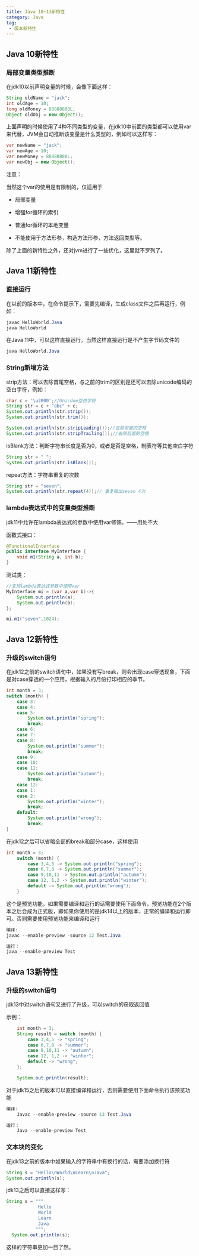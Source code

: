 ```yaml
---
title: Java 10~13新特性
category: Java
tag:
 - 版本新特性
---
```






## Java 10新特性

### 局部变量类型推断

在jdk10以前声明变量的时候，会像下面这样：

```java
String oldName = "jack";
int oldAge = 10;
long oldMoney = 88888888L;
Object oldObj = new Object();
```

上面声明的时候使用了4种不同类型的变量，在jdk10中前面的类型都可以使用var来代替，JVM会自动推断该变量是什么类型的，例如可以这样写：

```java
var newName = "jack";
var newAge = 10;
var newMoney = 88888888L;
var newObj = new Object();
```



注意：

当然这个var的使用是有限制的，仅适用于

- 局部变量

- 增强for循环的索引

- 普通for循环的本地变量

- 不能使用于方法形参，构造方法形参，方法返回类型等。

除了上面的新特性之外，还对jvm进行了一些优化，这里就不罗列了。



## Java 11新特性

### 直接运行

在以前的版本中，在命令提示下，需要先编译，生成class文件之后再运行，例如：

```java
javac HelloWorld.Java
java HelloWorld
```



在Java 11中，可以这样直接运行，当然这样直接运行是不产生字节码文件的

```java
java HelloWorld.Java
```



### String新增方法

strip方法：可以去除首尾空格，与之前的trim的区别是还可以去除unicode编码的空白字符，例如：

```java
char c = '\u2000';//Unicdoe空白字符
String str = c + "abc" + c;
System.out.println(str.strip());
System.out.println(str.trim());

System.out.println(str.stripLeading());//去除前面的空格
System.out.println(str.stripTrailing());//去除后面的空格
```



isBlank方法：判断字符串长度是否为0，或者是否是空格，制表符等其他空白字符

```java
String str = " ";
System.out.println(str.isBlank());
```



repeat方法：字符串重复的次数

```java
String str = "seven";
System.out.println(str.repeat(4));// 重复输出seven 4次
```



### lambda表达式中的变量类型推断

jdk11中允许在lambda表达式的参数中使用var修饰。——用处不大

函数式接口：

```java
@FunctionalInterface
public interface MyInterface {
    void m1(String a, int b);
}
```



测试类：

```java
//支持lambda表达式参数中使用var
MyInterface mi = (var a,var b)->{
    System.out.println(a);
    System.out.println(b);
};

mi.m1("seven",1024);
```



## Java 12新特性

### 升级的switch语句

在jdk12之前的switch语句中，如果没有写break，则会出现case穿透现象，下面是对case穿透的一个应用，根据输入的月份打印相应的季节。

```java
int month = 3;
switch (month) {
    case 3:
    case 4:
    case 5:
        System.out.println("spring");
        break;
    case 6:
    case 7:
    case 8:
        System.out.println("summer");
        break;
    case 9:
    case 10:
    case 11:
        System.out.println("autumn");
        break;
    case 12:
    case 1:
    case 2:
        System.out.println("winter");
        break;
    default:
        System.out.println("wrong");
        break;
}
```



在jdk12之后可以省略全部的break和部分case，这样使用

```java
int month = 3;
    switch (month) {
        case 3,4,5 -> System.out.println("spring");
        case 6,7,8 -> System.out.println("summer");
        case 9,10,11 -> System.out.println("autumn");
        case 12, 1,2 -> System.out.println("winter");
        default -> System.out.println("wrong");
    }
```



这个是预览功能，如果需要编译和运行的话需要使用下面命令，预览功能在2个版本之后会成为正式版，即如果你使用的是jdk14以上的版本，正常的编译和运行即可。否则需要使用预览功能来编译和运行

```java
编译:
javac --enable-preview -source 12 Test.Java

运行：
java --enable-preview Test
```



## Java 13新特性

### 升级的switch语句

jdk13中对switch语句又进行了升级，可以switch的获取返回值

示例：

```java
    int month = 3;
    String result = switch (month) {
        case 3,4,5 -> "spring";
        case 6,7,8 -> "summer";
        case 9,10,11 -> "autumn";
        case 12, 1,2 -> "winter";
        default -> "wrong";
    };

    System.out.println(result);
```



对于jdk15之后的版本可以直接编译和运行，否则需要使用下面命令执行该预览功能

```java
编译:
    Javac --enable-preview -source 13 Test.Java

运行：
    Java --enable-preview Test
```



### 文本块的变化

在jdk13之前的版本中如果输入的字符串中有换行的话，需要添加换行符

```java
String s = "Hello\nWorld\nLearn\nJava";
System.out.println(s);
```



jdk13之后可以直接这样写：

```java
String s = """
            Hello
            World
            Learn
            Java
           """;
  System.out.println(s);
```



这样的字符串更加一目了然。

 

 
<!-- @include: @article-footer.snippet.md -->     
 

 